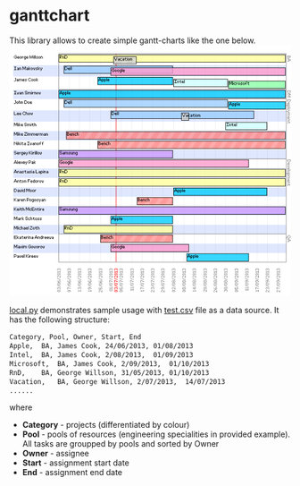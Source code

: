 ganttchart
==========

This library allows to create simple gantt-charts like the one below.
![Gantt chart generated](/out.png "Gantt chart generated")

[local.py](/local.py) demonstrates sample usage with [test.csv](/test.csv) file as a data source.
It has the following structure:
```csv
Category, Pool, Owner, Start, End
Apple,  BA,	James Cook,	24/06/2013,	01/08/2013
Intel,	BA,	James Cook,	2/08/2013,	01/09/2013
Microsoft,	BA,	James Cook,	2/09/2013,	01/10/2013
RnD,	BA,	George Willson,	31/05/2013,	01/10/2013
Vacation,	BA,	George Willson,	2/07/2013,	14/07/2013
......
```
where
* **Category** - projects (differentiated by colour)
* **Pool** - pools of resources (engineering specialities in provided example). All tasks are groupped by pools and sorted by Owner
* **Owner** - assignee
* **Start** - assignment start date
* **End** - assignment end date

